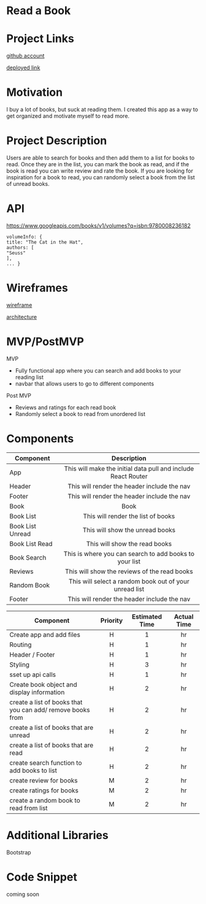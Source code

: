 # Read a Book

# Project Links

[github account](https://lyshia.github.com)

[deployed link](https://lyshia.github.io/read-a-book)

# Motivation 

I buy a lot of books, but suck at reading them. I created this app as a way to get organized and motivate myself to read more. 

# Project Description

Users are able to search for books and then add them to a list for books to read. Once they are in the list, you can mark the book as read, and if the book is read you can write review and rate the book. If you are looking for inspiration for a book to read, you can randomly select a book from the list of unread books. 

# API

https://www.googleapis.com/books/v1/volumes?q=isbn:9780008236182

```
volumeInfo: {
title: "The Cat in the Hat",
authors: [
"Seuss"
],
... }
```

# Wireframes

[wireframe](https://imgur.com/a/ZWV7TMN)

[architecture](https://imgur.com/a/CB5hF7G)

# MVP/PostMVP

MVP

* Fully functional app where you can search and add books to your reading list
* navbar that allows users to go to different components 

Post MVP

* Reviews and ratings for each read book
* Randomly select a book to read from unordered list 


# Components

 Component | Description | 
| --- | :---: |  
| App | This will make the initial data pull and include React Router| 
| Header | This will render the header include the nav | 
| Footer | This will render the header include the nav | 
| Book  | Book | 
| Book List | This will render the list of books |
| Book List Unread | This will show the unread books |
| Book List Read | This will show the read books |
| Book Search | This is where you can search to add books to your list | 
| Reviews | This will show the reviews of the read books |
| Random Book | This will select a random book out of your unread list |
| Footer | This will render the header include the nav | 

 Component | Priority | Estimated Time | Actual Time| 
| --- | :---: | :---:| :---: |
| Create app and add files | H  | 1 | hr |
| Routing | H | 1 | hr |
| Header / Footer | H | 1 | hr | 
| Styling | H | 3 | hr |
| sset up api calls | H | 1 | hr |
| Create book object and display information | H  | 2 | hr | 
| create a list of books that you can add/ remove books from  | H | 2 | hr |
| create a list of books that are unread | H | 2 | hr |
| create a list of books that are read  | H  | 2 | hr |
| create search function to add books to list  | H | 2 | hr |
| create review for books  | M | 2 | hr |
| create ratings for books | M | 2 | hr |
| create a random book to read from list  | M  | 2 | hr |



# Additional Libraries

Bootstrap

# Code Snippet

coming soon 
